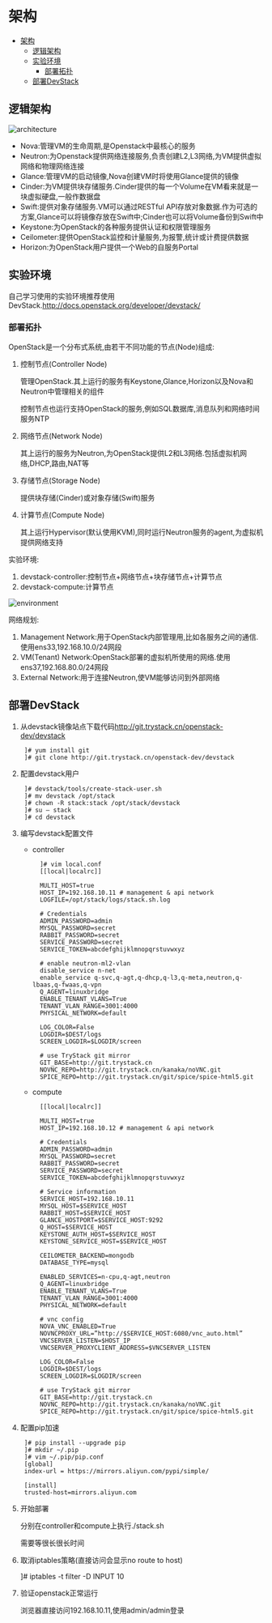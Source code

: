 # 架构

<!-- TOC -->

- [架构](#架构)
    - [逻辑架构](#逻辑架构)
    - [实验环境](#实验环境)
        - [部署拓扑](#部署拓扑)
    - [部署DevStack](#部署devstack)

<!-- /TOC -->

## 逻辑架构

![architecture](images/architecture.png)

- Nova:管理VM的生命周期,是Openstack中最核心的服务
- Neutron:为Openstack提供网络连接服务,负责创建L2,L3网络,为VM提供虚拟网络和物理网络连接
- Glance:管理VM的启动镜像,Nova创建VM时将使用Glance提供的镜像
- Cinder:为VM提供块存储服务.Cinder提供的每一个Volume在VM看来就是一块虚拟硬盘,一般作数据盘
- Swift:提供对象存储服务.VM可以通过RESTful API存放对象数据.作为可选的方案,Glance可以将镜像存放在Swift中;Cinder也可以将Volume备份到Swift中
- Keystone:为OpenStack的各种服务提供认证和权限管理服务
- Ceilometer:提供OpenStack监控和计量服务,为报警,统计或计费提供数据
- Horizon:为OpenStack用户提供一个Web的自服务Portal

## 实验环境

自己学习使用的实验环境推荐使用DevStack.<http://docs.openstack.org/developer/devstack/>

### 部署拓扑

OpenStack是一个分布式系统,由若干不同功能的节点(Node)组成:

1. 控制节点(Controller Node)

    管理OpenStack.其上运行的服务有Keystone,Glance,Horizon以及Nova和Neutron中管理相关的组件

    控制节点也运行支持OpenStack的服务,例如SQL数据库,消息队列和网络时间服务NTP

2. 网络节点(Network Node)

    其上运行的服务为Neutron,为OpenStack提供L2和L3网络.包括虚拟机网络,DHCP,路由,NAT等

3. 存储节点(Storage Node)

    提供块存储(Cinder)或对象存储(Swift)服务

4. 计算节点(Compute Node)

    其上运行Hypervisor(默认使用KVM),同时运行Neutron服务的agent,为虚拟机提供网络支持

实验环境:

1. devstack-controller:控制节点+网络节点+块存储节点+计算节点
2. devstack-compute:计算节点

![environment](images/environment.png)

网络规划:

1. Management Network:用于OpenStack内部管理用,比如各服务之间的通信.使用ens33,192.168.10.0/24网段
2. VM(Tenant) Network:OpenStack部署的虚拟机所使用的网络.使用ens37,192.168.80.0/24网段
3. External Network:用于连接Neutron,使VM能够访问到外部网络

## 部署DevStack

1. 从devstack镜像站点下载代码<http://git.trystack.cn/openstack-dev/devstack>

        ]# yum install git
        ]# git clone http://git.trystack.cn/openstack-dev/devstack

2. 配置devstack用户

        ]# devstack/tools/create-stack-user.sh
        ]# mv devstack /opt/stack
        ]# chown -R stack:stack /opt/stack/devstack
        ]# su – stack
        ]# cd devstack

3. 编写devstack配置文件

    - controller

            ]# vim local.conf
            [[local|localrc]]

            MULTI_HOST=true
            HOST_IP=192.168.10.11 # management & api network 
            LOGFILE=/opt/stack/logs/stack.sh.log

            # Credentials 
            ADMIN_PASSWORD=admin 
            MYSQL_PASSWORD=secret 
            RABBIT_PASSWORD=secret 
            SERVICE_PASSWORD=secret 
            SERVICE_TOKEN=abcdefghijklmnopqrstuvwxyz

            # enable neutron-ml2-vlan 
            disable_service n-net 
            enable_service q-svc,q-agt,q-dhcp,q-l3,q-meta,neutron,q-lbaas,q-fwaas,q-vpn 
            Q_AGENT=linuxbridge 
            ENABLE_TENANT_VLANS=True 
            TENANT_VLAN_RANGE=3001:4000 
            PHYSICAL_NETWORK=default

            LOG_COLOR=False 
            LOGDIR=$DEST/logs 
            SCREEN_LOGDIR=$LOGDIR/screen

            # use TryStack git mirror 
            GIT_BASE=http://git.trystack.cn 
            NOVNC_REPO=http://git.trystack.cn/kanaka/noVNC.git 
            SPICE_REPO=http://git.trystack.cn/git/spice/spice-html5.git

    - compute

            [[local|localrc]]

            MULTI_HOST=true
            HOST_IP=192.168.10.12 # management & api network

            # Credentials
            ADMIN_PASSWORD=admin
            MYSQL_PASSWORD=secret
            RABBIT_PASSWORD=secret
            SERVICE_PASSWORD=secret
            SERVICE_TOKEN=abcdefghijklmnopqrstuvwxyz

            # Service information
            SERVICE_HOST=192.168.10.11
            MYSQL_HOST=$SERVICE_HOST
            RABBIT_HOST=$SERVICE_HOST
            GLANCE_HOSTPORT=$SERVICE_HOST:9292
            Q_HOST=$SERVICE_HOST
            KEYSTONE_AUTH_HOST=$SERVICE_HOST
            KEYSTONE_SERVICE_HOST=$SERVICE_HOST

            CEILOMETER_BACKEND=mongodb
            DATABASE_TYPE=mysql

            ENABLED_SERVICES=n-cpu,q-agt,neutron
            Q_AGENT=linuxbridge
            ENABLE_TENANT_VLANS=True
            TENANT_VLAN_RANGE=3001:4000
            PHYSICAL_NETWORK=default

            # vnc config
            NOVA_VNC_ENABLED=True
            NOVNCPROXY_URL=”http://$SERVICE_HOST:6080/vnc_auto.html”
            VNCSERVER_LISTEN=$HOST_IP
            VNCSERVER_PROXYCLIENT_ADDRESS=$VNCSERVER_LISTEN

            LOG_COLOR=False
            LOGDIR=$DEST/logs
            SCREEN_LOGDIR=$LOGDIR/screen

            # use TryStack git mirror 
            GIT_BASE=http://git.trystack.cn 
            NOVNC_REPO=http://git.trystack.cn/kanaka/noVNC.git 
            SPICE_REPO=http://git.trystack.cn/git/spice/spice-html5.git

4. 配置pip加速

        ]# pip install --upgrade pip
        ]# mkdir ~/.pip
        ]# vim ~/.pip/pip.conf
        [global]
        index-url = https://mirrors.aliyun.com/pypi/simple/

        [install]
        trusted-host=mirrors.aliyun.com

5. 开始部署

    分别在controller和compute上执行./stack.sh

    需要等很长很长时间

6. 取消iptables策略(直接访问会显示no route to host)

    ]# iptables -t filter -D INPUT 10

7. 验证openstack正常运行

    浏览器直接访问192.168.10.11,使用admin/admin登录